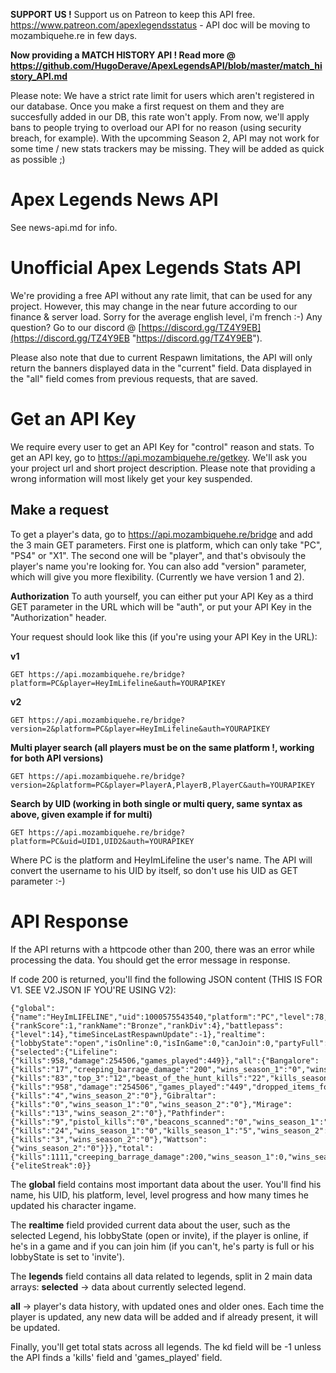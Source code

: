 **SUPPORT US !** Support us on Patreon to keep this API free. https://www.patreon.com/apexlegendsstatus - API doc will be moving to mozambiquehe.re in few days.

**Now providing a MATCH HISTORY API ! Read more @ https://github.com/HugoDerave/ApexLegendsAPI/blob/master/match_history_API.md**

Please note: We have a strict rate limit for users which aren't registered in our database. Once you make a first request on them and they are succesfully added in our DB, this rate won't apply. From now, we'll apply bans to people trying to overload our API for no reason (using security breach, for example).
With the upcomming Season 2, API may not work for some time / new stats trackers may be missing. They will be added as quick as possible ;)

# Apex Legends News API
See news-api.md for info.

# Unofficial Apex Legends Stats API

We're providing a free API without any rate limit, that can be used for any project. However, this may change in the near future according to our finance & server load. Sorry for the average english level, i'm french :-)
Any question? Go to our discord @ [https://discord.gg/TZ4Y9EB](https://discord.gg/TZ4Y9EB "https://discord.gg/TZ4Y9EB").

Please also note that due to current Respawn limitations, the API will only return the banners displayed data in the "current" field. Data displayed in the "all" field comes from previous requests, that are saved.

# Get an API Key

We require every user to get an API Key for "control" reason and stats. To get an API key, go to https://api.mozambiquehe.re/getkey. We'll ask you your project url and short project description. Please note that providing a wrong information will most likely get your key suspended.

## Make a request

To get a player's data, go to https://api.mozambiquehe.re/bridge and add the 3 main GET parameters. First one is platform, which can only take "PC", "PS4" or "X1". The second one will be "player", and that's obvisouly the player's name you're looking for. You can also add "version" parameter, which will give you more flexibility. (Currently we have version 1 and 2).

**Authorization**
To auth yourself, you can either put your API Key as a third GET parameter in the URL which will be "auth", or put your API Key in the "Authorization" header.

Your request should look like this (if you're using your API Key in the URL):

**v1**

    GET https://api.mozambiquehe.re/bridge?platform=PC&player=HeyImLifeline&auth=YOURAPIKEY
    
**v2**
    
    GET https://api.mozambiquehe.re/bridge?version=2&platform=PC&player=HeyImLifeline&auth=YOURAPIKEY
    
    
**Multi player search (all players must be on the same platform !, working for both API versions)**
    
    GET https://api.mozambiquehe.re/bridge?version=2&platform=PC&player=PlayerA,PlayerB,PlayerC&auth=YOURAPIKEY
    
**Search by UID (working in both single or multi query, same syntax as above, given example if for multi)**
    
    GET https://api.mozambiquehe.re/bridge?platform=PC&uid=UID1,UID2&auth=YOURAPIKEY
    
    
Where PC is the platform and HeyImLifeline the user's name. The API will convert the username to his UID by itself, so don't use his UID as GET parameter :-)

# API Response
If the API returns with a httpcode other than 200, there was an error while processing the data. You should get the error message in response.

If code 200 is returned, you'll find the following JSON content (THIS IS FOR V1. SEE V2.JSON IF YOU'RE USING V2):

    {"global":{"name":"HeyImLIFELINE","uid":1000575543540,"platform":"PC","level":78,"toNextLevelPercent":21,"internalUpdateCount":1900,"rank":{"rankScore":1,"rankName":"Bronze","rankDiv":4},"battlepass":{"level":14},"timeSinceLastRespawnUpdate":-1},"realtime":{"lobbyState":"open","isOnline":0,"isInGame":0,"canJoin":0,"partyFull":0,"selectedLegend":"Lifeline"},"legends":{"selected":{"Lifeline":{"kills":958,"damage":254506,"games_played":449}},"all":{"Bangalore":{"kills":"17","creeping_barrage_damage":"200","wins_season_1":"0","wins_season_2":"0"},"Bloodhound":{"kills":"83","top_3":"12","beast_of_the_hunt_kills":"22","kills_season_1":"8","wins_season_2":"0"},"Lifeline":{"kills":"958","damage":"254506","games_played":"449","dropped_items_for_squadmates":"244","wins_season_2":"0"},"Caustic":{"kills":"4","wins_season_2":"0"},"Gibraltar":{"kills":"0","wins_season_1":"0","wins_season_2":"0"},"Mirage":{"kills":"13","wins_season_2":"0"},"Pathfinder":{"kills":"9","pistol_kills":"0","beacons_scanned":"0","wins_season_1":"0","wins_season_2":"0"},"Wraith":{"kills":"24","wins_season_1":"0","kills_season_1":"5","wins_season_2":"0"},"Octane":{"kills":"3","wins_season_2":"0"},"Wattson":{"wins_season_2":"0"}}},"total":{"kills":1111,"creeping_barrage_damage":200,"wins_season_1":0,"wins_season_2":0,"top_3":12,"beast_of_the_hunt_kills":22,"kills_season_1":13,"damage":254506,"games_played":449,"dropped_items_for_squadmates":244,"pistol_kills":0,"beacons_scanned":0,"kd":-1},"event":{"eliteStreak":0}}

The **global** field contains most important data about the user. You'll find his name, his UID, his platform, level, level progress and how many times he updated his character ingame.

The **realtime** field provided current data about the user, such as the selected Legend, his lobbyState (open or invite), if the player is online, if he's in a game and if you can join him (if you can't, he's party is full or his lobbyState is set to 'invite').

The **legends** field contains all data related to legends, split in 2 main data arrays:
   **selected** -> data about currently selected legend.

   **all** -> player's data history, with updated ones and older ones. Each time the player is updated, any new data will be added and if already present, it will be updated.

Finally, you'll get total stats across all legends. The kd field will be -1 unless the API finds a 'kills' field and 'games_played' field.

